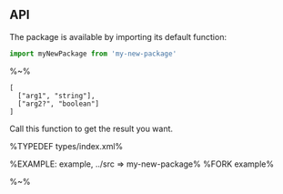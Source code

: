 ## API

The package is available by importing its default function:

```js
import myNewPackage from 'my-new-package'
```

%~%

```## myNewPackage
[
  ["arg1", "string"],
  ["arg2?", "boolean"]
]
```

Call this function to get the result you want.

%TYPEDEF types/index.xml%

%EXAMPLE: example, ../src => my-new-package%
%FORK example%

%~%